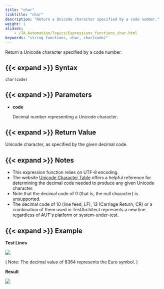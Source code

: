 ```yaml
--- 
title: "char"
linktitle: "char"
description: "Return a Unicode character specified by a code number."
weight: 1
aliases: 
    - /TA_Automation/Topics/Expressions_functions_char.html
keywords: "string functions, char, char(code)"
---
```


Return a Unicode character specified by a code number.

## {{< expand >}} Syntax

`char(code)`

## {{< expand >}} Parameters

-   **code**

    Decimal number representing a Unicode character.


## {{< expand >}} Return Value

Unicode character, as specified by the given decimal code.

## {{< expand >}} Notes

-   This expression function relies on UTF-8 encoding.
-   The website [Unicode Character Table](http://unicode-table.com/en/) offers a helpful reference for determining the decimal code needed to produce any given Unicode character.
-   Note that the decimal code of 0 \(that is, the null character\) is unsupported.
-   The decimal code of 10 \(line feed, LF\), 13 \(Carriage Return, CR\) or a combination of them used in TestArchitect represents a new line regardless of AUT's platform or system-under-test.

## {{< expand >}} Example

**Test Lines**

![](/images/TA_Automation/Images/automationguide_stringfunction_char_pgm.png)

\( Note: The decimal value of 8364 represents the Euro symbol. \)

**Result**

![](/images/TA_Automation/Images/automationguide_stringfunction_char_res.png)



